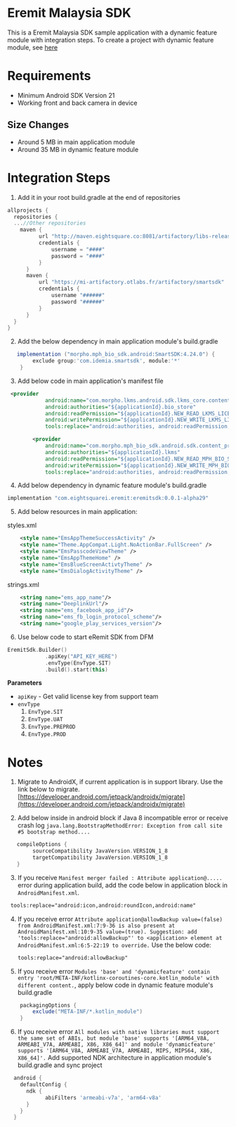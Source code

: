# Eremit Malaysia SDK
This is a Eremit Malaysia SDK sample application with a dynamic feature module with integration steps. To create a project with dynamic feature module, see [here](https://developer.android.com/guide/playcore/feature-delivery)

Requirements
============

* Minimum Android SDK Version 21
* Working front and back camera in device

Size Changes 
------------
* Around 5 MB in main application module
* Around 35 MB in dynamic feature module

Integration Steps
=================

1. Add it in your root build.gradle at the end of repositories
  ```gradle
  allprojects {
    repositories {
	...//Other repositories	
      maven {
            url "http://maven.eightsquare.co:8081/artifactory/libs-release-local"
            credentials {
                username = "####"
                password = "####"
            }
        }
        maven {
            url "https://mi-artifactory.otlabs.fr/artifactory/smartsdk"
            credentials {
                username "######"
                password "######"
            }
        }
    }
}
```
2. Add the below dependency in main application module's build.gradle
```gradle
   implementation ("morpho.mph_bio_sdk.android:SmartSDK:4.24.0") {
        exclude group:'com.idemia.smartsdk', module:'*'
    }
```

3. Add below code in main application's manifest file
```xml
 <provider
            android:name="com.morpho.lkms.android.sdk.lkms_core.content_provider.LkmsStoreProvider"
            android:authorities="${applicationId}.bio_store"
            android:readPermission="${applicationId}.NEW_READ_LKMS_LICENSE_PROVIDER"
            android:writePermission="${applicationId}.NEW_WRITE_LKMS_LICENSE_PROVIDER"
            tools:replace="android:authorities, android:readPermission, android:writePermission" />

        <provider
            android:name="com.morpho.mph_bio_sdk.android.sdk.content_provider.BioStoreProvider"
            android:authorities="${applicationId}.lkms"
            android:readPermission="${applicationId}.NEW_READ_MPH_BIO_SDK_PROVIDER"
            android:writePermission="${applicationId}.NEW_WRITE_MPH_BIO_SDK_PROVIDER"
            tools:replace="android:authorities, android:readPermission, android:writePermission" />
```

4. Add below dependency in dynamic feature module's build.gradle
```gradle
implementation "com.eightsquarei.eremit:eremitsdk:0.0.1-alpha29"
````

5. Add below resources in main application: 

styles.xml
```xml
    <style name="EmsAppThemeSuccessActivity" />
    <style name="Theme.AppCompat.Light.NoActionBar.FullScreen" />
    <style name="EmsPasscodeViewTheme" />
    <style name="EmsAppThemeHome" />
    <style name="EmsBlueScreenActivtyTheme" />
    <style name="EmsDialogActivityTheme" />
```

strings.xml
```xml
    <string name="ems_app_name"/>
    <string name="DeeplinkUrl"/>
    <string name="ems_facebook_app_id"/>
    <string name="ems_fb_login_protocol_scheme"/>
    <string name="google_play_services_version"/>
```

6. Use below code to start eRemit SDK from DFM
```kotlin
EremitSdk.Builder()
            .apiKey("API_KEY_HERE")
            .envType(EnvType.SIT)
            .build().start(this)
```
  **Parameters**  
  * `apiKey` - Get valid license key from support team
  * `envType`
    1. `EnvType.SIT`
    2. `EnvType.UAT`
    3. `EnvType.PREPROD`
    4. `EnvType.PROD`
  

  
Notes
=======

1. Migrate to AndroidX, if current application is in support library. 
   Use the link below to migrate.
     [https://developer.android.com/jetpack/androidx/migrate](https://developer.android.com/jetpack/androidx/migrate)

2. Add below inside in android block if Java 8 incompatible error or receive crash log `java.lang.BootstrapMethodError: Exception from call site #5 bootstrap method....`
```gradle
   compileOptions {
        sourceCompatibility JavaVersion.VERSION_1_8
        targetCompatibility JavaVersion.VERSION_1_8
   }
```
3. If you receive `Manifest merger failed : Attribute application@.....` error during application build, add the code below in application block in `AndroidManifest.xml`.
```xml
 tools:replace="android:icon,android:roundIcon,android:name"
```

4. If you receive error `Attribute application@allowBackup value=(false) from AndroidManifest.xml:7:9-36
	is also present at AndroidManifest.xml:10:9-35 value=(true).
	Suggestion: add 'tools:replace="android:allowBackup"' to <application> element at AndroidManifest.xml:6:5-22:19 to override.`
    Use the below code:
    ```xml
    tools:replace="android:allowBackup"
    ```
5. If you receive error `Modules 'base' and 'dynamicfeature' contain entry 'root/META-INF/kotlinx-coroutines-core.kotlin_module' with different content.`, apply below code in dynamic feature module's build.gradle
```gradle
    packagingOptions {
        exclude("META-INF/*.kotlin_module")
    }
```
 
 6. If you receive error `All modules with native libraries must support the same set of ABIs, but module 'base' supports '[ARM64_V8A, ARMEABI_V7A, ARMEABI, X86, X86_64]' and module 'dynamicfeature' supports '[ARM64_V8A, ARMEABI_V7A, ARMEABI, MIPS, MIPS64, X86, X86_64]'.`
 Add supported NDK architecture in application module's build.gradle and sync project
```gradle
  android {
    defaultConfig {
      ndk {
            abiFilters 'armeabi-v7a', 'arm64-v8a'
      }
    }
  }
  ```

